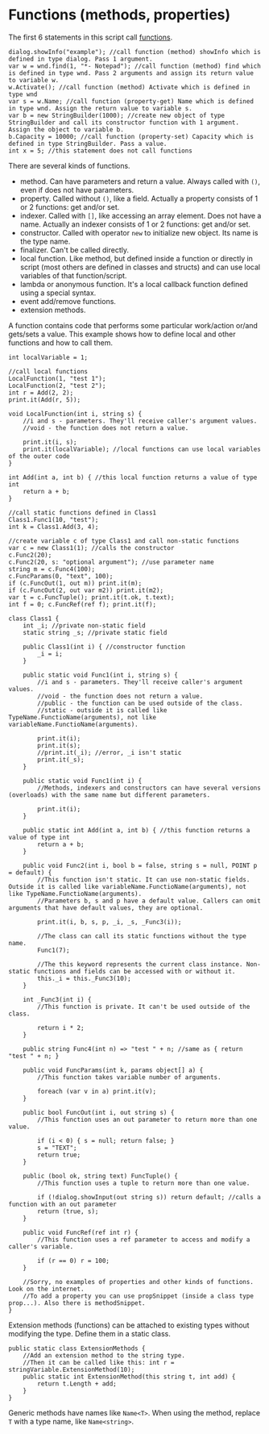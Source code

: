 # Functions (methods, properties)

The first 6 statements in this script call [functions](https://www.google.com/search?q=C%23+functions).

```
dialog.showInfo("example"); //call function (method) showInfo which is defined in type dialog. Pass 1 argument.
var w = wnd.find(1, "*- Notepad"); //call function (method) find which is defined in type wnd. Pass 2 arguments and assign its return value to variable w.
w.Activate(); //call function (method) Activate which is defined in type wnd
var s = w.Name; //call function (property-get) Name which is defined in type wnd. Assign the return value to variable s.
var b = new StringBuilder(1000); //create new object of type StringBuilder and call its constructor function with 1 argument. Assign the object to variable b.
b.Capacity = 10000; //call function (property-set) Capacity which is defined in type StringBuilder. Pass a value.
int x = 5; //this statement does not call functions
```

There are several kinds of functions.

- method. Can have parameters and return a value. Always called with `()`, even if does not have parameters.
- property. Called without `()`, like a field. Actually a property consists of 1 or 2 functions: get and/or set.
- indexer. Called with `[]`, like accessing an array element. Does not have a name. Actually an indexer consists of 1 or 2 functions: get and/or set.
- constructor. Called with operator `new` to initialize new object. Its name is the type name.
- finalizer. Can't be called directly.
- local function. Like method, but defined inside a function or directly in script (most others are defined in classes and structs) and can use local variables of that function/script.
- lambda or anonymous function. It's a local callback function defined using a special syntax.
- event add/remove functions.
- extension methods.

A function contains code that performs some particular work/action or/and gets/sets a value. This example shows how to define local and other functions and how to call them.

```
int localVariable = 1;

//call local functions
LocalFunction(1, "test 1");
LocalFunction(2, "test 2");
int r = Add(2, 2);
print.it(Add(r, 5));

void LocalFunction(int i, string s) {
	//i and s - parameters. They'll receive caller's argument values.
	//void - the function does not return a value.
	
	print.it(i, s);
	print.it(localVariable); //local functions can use local variables of the outer code
}
	
int Add(int a, int b) { //this local function returns a value of type int
	return a + b;
}

//call static functions defined in Class1
Class1.Func1(10, "test");
int k = Class1.Add(3, 4);

//create variable c of type Class1 and call non-static functions
var c = new Class1(1); //calls the constructor
c.Func2(20);
c.Func2(20, s: "optional argument"); //use parameter name
string m = c.Func4(100);
c.FuncParams(0, "text", 100);
if (c.FuncOut(1, out m)) print.it(m);
if (c.FuncOut(2, out var m2)) print.it(m2);
var t = c.FuncTuple(); print.it(t.ok, t.text);
int f = 0; c.FuncRef(ref f); print.it(f);

class Class1 {
	int _i; //private non-static field
	static string _s; //private static field
	
	public Class1(int i) { //constructor function
		_i = i;
	}
	
	public static void Func1(int i, string s) {
		//i and s - parameters. They'll receive caller's argument values.
		//void - the function does not return a value.
		//public - the function can be used outside of the class.
		//static - outside it is called like TypeName.FunctioName(arguments), not like variableName.FunctioName(arguments).
		
		print.it(i);
		print.it(s);
		//print.it(_i); //error, _i isn't static
		print.it(_s);
	}
	
	public static void Func1(int i) {
		//Methods, indexers and constructors can have several versions (overloads) with the same name but different parameters.
		
		print.it(i);
	}
	
	public static int Add(int a, int b) { //this function returns a value of type int
		return a + b;
	}
	
	public void Func2(int i, bool b = false, string s = null, POINT p = default) {
		//This function isn't static. It can use non-static fields. Outside it is called like variableName.FunctioName(arguments), not like TypeName.FunctioName(arguments).
		//Parameters b, s and p have a default value. Callers can omit arguments that have default values, they are optional.
		
		print.it(i, b, s, p, _i, _s, _Func3(i));
		
		//The class can call its static functions without the type name.
		Func1(7);
		
		//The this keyword represents the current class instance. Non-static functions and fields can be accessed with or without it.
		this._i = this._Func3(10);
	}
	
	int _Func3(int i) {
		//This function is private. It can't be used outside of the class.
		
		return i * 2;
	}
	
	public string Func4(int n) => "test " + n; //same as { return "test " + n; }
	
	public void FuncParams(int k, params object[] a) {
		//This function takes variable number of arguments.
		
		foreach (var v in a) print.it(v);
	}
	
	public bool FuncOut(int i, out string s) {
		//This function uses an out parameter to return more than one value.
		
		if (i < 0) { s = null; return false; }
		s = "TEXT";
		return true;
	}
	
	public (bool ok, string text) FuncTuple() {
		//This function uses a tuple to return more than one value.
		
		if (!dialog.showInput(out string s)) return default; //calls a function with an out parameter
		return (true, s);
	}
	
	public void FuncRef(ref int r) {
		//This function uses a ref parameter to access and modify a caller's variable.
		
		if (r == 0) r = 100;
	}
	
	//Sorry, no examples of properties and other kinds of functions. Look on the internet.
	//To add a property you can use propSnippet (inside a class type prop...). Also there is methodSnippet.
}
```

Extension methods (functions) can be attached to existing types without modifying the type. Define them in a static class.

```
public static class ExtensionMethods {
	//Add an extension method to the string type.
	//Then it can be called like this: int r = stringVariable.ExtensionMethod(10);
	public static int ExtensionMethod(this string t, int add) {
		return t.Length + add;
	}
}
```

Generic methods have names like `Name<T>`. When using the method, replace `T` with a type name, like `Name<string>`.